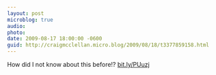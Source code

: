 ```yaml
---
layout: post
microblog: true
audio: 
photo: 
date: 2009-08-17 18:00:00 -0600
guid: http://craigmcclellan.micro.blog/2009/08/18/t3377859158.html
---
```

How did I not know about this before!? [bit.ly/PUuzj](http://bit.ly/PUuzj)
